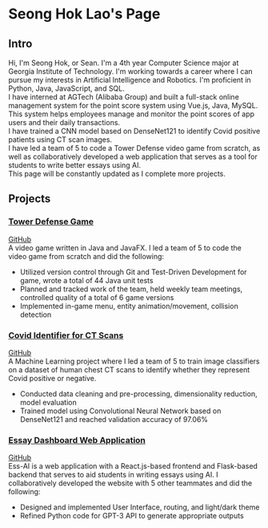# Seong Hok Lao's Page
## Intro
Hi, I'm Seong Hok, or Sean. I'm a 4th year Computer Science major at Georgia Institute of Technology. I'm working towards a career where I can pursue my interests in Artificial Intelligence and Robotics.
I'm proficient in Python, Java, JavaScript, and SQL.  
I have interned at AGTech (Alibaba Group) and built a full-stack online management system for the point score system using Vue.js, Java, MySQL. This system helps employees manage and monitor the point scores of app users and their daily transactions.  
I have trained a CNN model based on DenseNet121 to identify Covid positive patients using CT scan images.  
I have led a team of 5 to code a Tower Defense video game from scratch, as well as collaboratively developed a web application that serves as a tool for students to write better essays using AI.  
This page will be constantly updated as I complete more projects.
## Projects
### [Tower Defense Game](https://youtu.be/t3jO11r3wCM)
[GitHub](https://github.gatech.edu/yma436/Winter-Boot-Tower-Defense)  
A video game written in Java and JavaFX.
I led a team of 5 to code the video game from scratch and did the following:
- Utilized version control through Git and Test-Driven Development for game, wrote a total of 44 Java unit tests
-	Planned and tracked work of the team, held weekly team meetings, controlled quality of a total of 6 game versions
-	Implemented in-game menu, entity animation/movement, collision detection

### [Covid Identifier for CT Scans](https://seonghoklao.github.io/covid-identifier-for-ct-scans/)
[GitHub](https://github.com/seonghokLao/covid-identifier-for-ct-scans)  
A Machine Learning project where I led a team of 5 to train image classifiers on a dataset of human chest CT scans to identify whether they represent Covid positive or negative.
- Conducted data cleaning and pre-processing, dimensionality reduction, model evaluation
- Trained model using Convolutional Neural Network based on DenseNet121 and reached validation accuracy of 97.06%

### [Essay Dashboard Web Application](https://youtu.be/ZIn6aDeJJZo)
[GitHub](https://github.com/jakob-bjorner/essay-dashboard)  
Ess-AI is a web application with a React.js-based frontend and Flask-based backend that serves to aid students in writing essays using AI.
I collaboratively developed the website with 5 other teammates and did the following:
- Designed and implemented User Interface, routing, and light/dark theme
- Refined Python code for GPT-3 API to generate appropriate outputs
